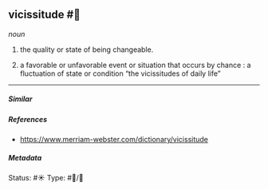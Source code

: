## vicissitude #🧠 

_noun_

1. the quality or state of being changeable.

1. a favorable or unfavorable event or situation that occurs by chance : a fluctuation of state or condition
“the vicissitudes of daily life”
___
##### Similar

##### References
- https://www.merriam-webster.com/dictionary/vicissitude

##### Metadata
Status: #☀️ 
Type: #🔵/💬 


